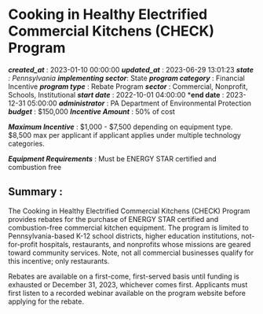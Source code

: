 # Cooking in Healthy Electrified Commercial Kitchens (CHECK) Program 
 ***created_at*** : 2023-01-10 00:00:00 
 ***updated_at*** : 2023-06-29 13:01:23 
 ***state** : Pennsylvania 
 **implementing sector***: State 
 ***program category*** : Financial Incentive 
 ***program type*** : Rebate Program 
 ***sector*** : Commercial, Nonprofit, Schools, Institutional 
 ***start date*** : 2022-10-01 04:00:00 
 ***end date** : 2023-12-31 05:00:00 
 ***administrator*** : PA Department of Environmental Protection 
 ***budget*** : $150,000 
 ***Incentive Amount*** : 50% of cost

 
 ***Maximum Incentive*** : $1,000 - $7,500 depending on equipment type.  
$8,500 max per applicant if applicant applies under multiple technology
categories.

 
 ***Equipment Requirements*** : Must be ENERGY STAR certified and combustion free

 
 ## Summary : 
 The Cooking in Healthy Electrified Commercial Kitchens (CHECK) Program
provides rebates for the purchase of ENERGY STAR certified and combustion-free
commercial kitchen equipment. The program is limited to Pennsylvania-based
K-12 school districts, higher education institutions, not-for-profit
hospitals, restaurants, and nonprofits whose missions are geared toward
community services. Note, not all commercial businesses qualify for this
incentive; only restaurants.

Rebates are available on a first-come, first-served basis until funding is
exhausted or December 31, 2023, whichever comes first. Applicants must first
listen to a recorded webinar available on the program website before applying
for the rebate.  

 
 